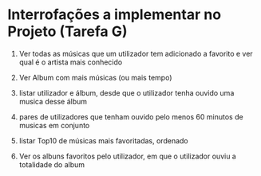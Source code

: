 # Interrofações a implementar no Projeto (Tarefa G)

1. Ver todas as músicas que um utilizador tem adicionado a favorito e ver qual é o artista mais conhecido

2. Ver Album com mais músicas (ou mais tempo)

3. listar utilizador e álbum, desde que o utilizador tenha ouvido uma musica desse álbum

4. pares de utilizadores que tenham ouvido pelo menos 60 minutos de musicas em conjunto

5. listar Top10 de músicas mais favoritadas, ordenado

6. Ver os albuns favoritos pelo utilizador, em que o utilizador ouviu a totalidade do album
